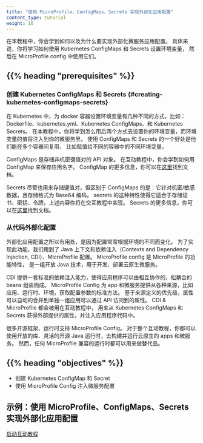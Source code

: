 ```yaml
---
title: "使用 MicroProfile、ConfigMaps、Secrets 实现外部化应用配置"
content_type: tutorial
weight: 10
---
```

<!-- 
---
title: "Externalizing config using MicroProfile, ConfigMaps and Secrets"
content_type: tutorial
weight: 10
---
-->

<!-- overview -->

<!-- 
In this tutorial you will learn how and why to externalize your microservice’s configuration.
Specifically, you will learn how to use Kubernetes ConfigMaps and Secrets to set environment
variables and then consume them using MicroProfile Config.
-->
在本教程中，你会学到如何以及为什么要实现外部化微服务应用配置。
具体来说，你将学习如何使用 Kubernetes ConfigMaps 和 Secrets 设置环境变量，
然后在 MicroProfile config 中使用它们。

## {{% heading "prerequisites" %}}

<!-- 
### Creating Kubernetes ConfigMaps & Secrets
There are several ways to set environment variables for a Docker container in Kubernetes,
including: Dockerfile, kubernetes.yml, Kubernetes ConfigMaps, and Kubernetes Secrets.  In the
tutorial, you will learn how to use the latter two for setting your environment variables whose
values will be injected into your microservices.  One of the benefits for using ConfigMaps and
Secrets is that they can be re-used across multiple containers, including being assigned to
different environment variables for the different containers.
-->
### 创建 Kubernetes ConfigMaps 和 Secrets  {#creating-kubernetes-configmaps-secrets}
在 Kubernetes 中，为 docker 容器设置环境变量有几种不同的方式，比如：
Dockerfile、kubernetes.yml、Kubernetes ConfigMaps、和 Kubernetes Secrets。
在本教程中，你将学到怎么用后两个方式去设置你的环境变量，而环境变量的值将注入到你的微服务里。
使用 ConfigMaps 和 Secrets 的一个好处是他们能在多个容器间复用，
比如赋值给不同的容器中的不同环境变量。

<!-- 
ConfigMaps are API Objects that store non-confidential key-value pairs.  In the Interactive
Tutorial you will learn how to use a ConfigMap to store the application's name.  For more
information regarding ConfigMaps, you can find the documentation
[here](/docs/tasks/configure-pod-container/configure-pod-configmap/).

Although Secrets are also used to store key-value pairs, they differ from ConfigMaps in that
they're intended for confidential/sensitive information and are stored using Base64 encoding.
This makes secrets the appropriate choice for storing such things as credentials, keys, and
tokens, the former of which you'll do in the Interactive Tutorial.  For more information on
Secrets, you can find the documentation [here](/docs/concepts/configuration/secret/).
-->
ConfigMaps 是存储非机密键值对的 API 对象。
在互动教程中，你会学到如何用 ConfigMap 来保存应用名字。
ConfigMap 的更多信息，你可以在[这里](/zh-cn/docs/tasks/configure-pod-container/configure-pod-configmap/)找到文档。

Secrets 尽管也用来存储键值对，但区别于 ConfigMaps 的是：它针对机密/敏感数据，且存储格式为 Base64 编码。
secrets 的这种特性使得它适合于存储证书、密钥、令牌，上述内容你将在交互教程中实现。
Secrets 的更多信息，你可以在[这里](/zh-cn/docs/concepts/configuration/secret/)找到文档。


<!-- 
### Externalizing Config from Code
Externalized application configuration is useful because configuration usually changes depending
on your environment.  In order to accomplish this, we'll use Java's Contexts and Dependency
Injection (CDI) and MicroProfile Config. MicroProfile Config is a feature of MicroProfile, a set
of open Java technologies for developing and deploying cloud-native microservices.
-->
### 从代码外部化配置
外部化应用配置之所以有用处，是因为配置常常根据环境的不同而变化。
为了实现此功能，我们用到了 Java 上下文和依赖注入（Contexts and Dependency Injection, CDI）、MicroProfile 配置。
MicroProfile config 是 MicroProfile 的功能特性，
是一组开放 Java 技术，用于开发、部署云原生微服务。

<!-- 
CDI provides a standard dependency injection capability enabling an application to be assembled
from collaborating, loosely-coupled beans.  MicroProfile Config provides apps and microservices a
standard way to obtain config properties from various sources, including the application, runtime,
and environment.  Based on the source's defined priority, the properties are automatically
combined into a single set of properties that the application can access via an API.  Together,
CDI & MicroProfile will be used in the Interactive Tutorial to retrieve the externally provided
properties from the Kubernetes ConfigMaps and Secrets and get injected into your application code.

Many open source frameworks and runtimes implement and support MicroProfile Config.  Throughout
the interactive tutorial, you'll be using Open Liberty, a flexible open-source Java runtime for
building and running cloud-native apps and microservices.  However, any MicroProfile compatible
runtime could be used instead. 
-->
CDI 提供一套标准的依赖注入能力，使得应用程序可以由相互协作的、松耦合的 beans 组装而成。
MicroProfile Config 为 app 和微服务提供从各种来源，比如应用、运行时、环境，获取配置参数的标准方法。
基于来源定义的优先级，属性可以自动的合并到单独一组应用可以通过 API 访问到的属性。
CDI & MicroProfile 都会被用在互动教程中，
用来从 Kubernetes ConfigMaps 和 Secrets 获得外部提供的属性，并注入应用程序代码中。

很多开源框架、运行时支持 MicroProfile Config。
对于整个互动教程，你都可以使用开放的库、灵活的开源 Java 运行时，去构建并运行云原生的 apps 和微服务。
然而，任何 MicroProfile 兼容的运行时都可以用来做替代品。


## {{% heading "objectives" %}}

<!-- 
* Create a Kubernetes ConfigMap and Secret
* Inject microservice configuration using MicroProfile Config
-->
* 创建 Kubernetes ConfigMap 和 Secret
* 使用 MicroProfile Config 注入微服务配置

  
<!-- lessoncontent -->

<!-- 
## Example: Externalizing config using MicroProfile, ConfigMaps and Secrets

[Start Interactive Tutorial](/docs/tutorials/configuration/configure-java-microservice/configure-java-microservice-interactive/) 
-->
## 示例：使用 MicroProfile、ConfigMaps、Secrets 实现外部化应用配置

[启动互动教程](/zh-cn/docs/tutorials/configuration/configure-java-microservice/configure-java-microservice-interactive/) 
